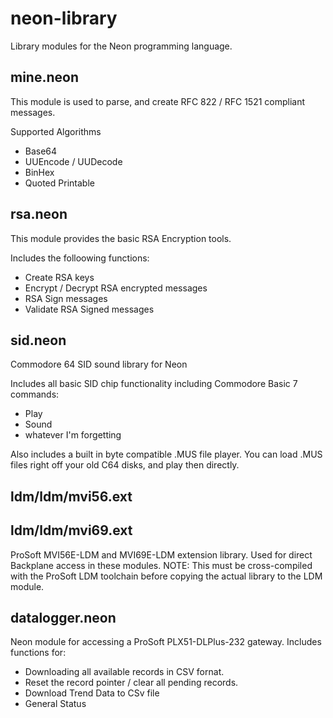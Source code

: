 # neon-library
Library modules for the Neon programming language.

## mine.neon
This module is used to parse, and create RFC 822 / RFC 1521 compliant messages.

Supported Algorithms
* Base64
* UUEncode / UUDecode
* BinHex
* Quoted Printable

## rsa.neon
This module provides the basic RSA Encryption tools.

Includes the folloowing functions:
* Create RSA keys
* Encrypt / Decrypt RSA encrypted messages
* RSA Sign messages
* Validate RSA Signed messages

## sid.neon
Commodore 64 SID sound library for Neon

Includes all basic SID chip functionality including Commodore Basic 7 commands:
* Play
* Sound
* whatever I'm forgetting

Also includes a built in byte compatible .MUS file player.  You can load .MUS files right off your old C64 disks, and play then directly.

## ldm/ldm/mvi56.ext
## ldm/ldm/mvi69.ext
ProSoft MVI56E-LDM and MVI69E-LDM extension library.  Used for direct Backplane access in these modules.  NOTE: This must be cross-compiled with the ProSoft LDM toolchain before copying the actual library to the LDM module.

## datalogger.neon
Neon module for accessing a ProSoft PLX51-DLPlus-232 gateway.  Includes functions for:
* Downloading all available records in CSV fornat.
* Reset the record pointer / clear all pending records.
* Download Trend Data to CSv file
* General Status


